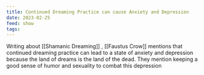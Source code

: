 ```yaml
---
title: Continued Dreaming Practice can cause Anxiety and Depression
date: 2023-02-25
feed: show
tags:
---
```


Writing about [[Shamanic Dreaming]] , [[Faustus Crow]] mentions that continued dreaming practice can lead to a state of anxiety and depression because the land of dreams is the land of the dead. They mention keeping a good sense of humor and sexuality to combat this depression


